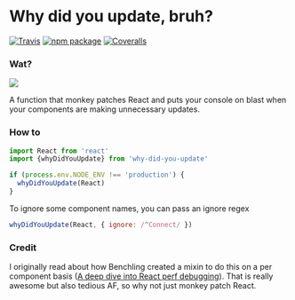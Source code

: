 # Why did you update, bruh?

[![Travis][build-badge]][build]
[![npm package][npm-badge]][npm]
[![Coveralls][coveralls-badge]][coveralls]

### Wat?

![](http://i.imgur.com/Ui8YUBe.png)

A function that monkey patches React and puts your console on blast when your components are
making unnecessary updates.

### How to

```js
import React from 'react'
import {whyDidYouUpdate} from 'why-did-you-update'

if (process.env.NODE_ENV !== 'production') {
  whyDidYouUpdate(React)
}
```

To ignore some component names, you can pass an ignore regex

```js
whyDidYouUpdate(React, { ignore: /^Connect/ })
```

### Credit

I originally read about how Benchling created a mixin to do this on a per component basis ([A deep dive into React perf debugging](http://benchling.engineering/deep-dive-react-perf-debugging/)).
That is really awesome but also tedious AF, so why not just monkey patch React.

[build-badge]: https://img.shields.io/travis/user/repo/master.svg?style=flat-square
[build]: https://travis-ci.org/user/why-did-you-update

[npm-badge]: https://img.shields.io/npm/v/npm-package.svg?style=flat-square
[npm]: https://www.npmjs.org/package/why-did-you-update

[coveralls-badge]: https://img.shields.io/coveralls/user/repo/master.svg?style=flat-square
[coveralls]: https://coveralls.io/github/garbles/why-did-you-update
